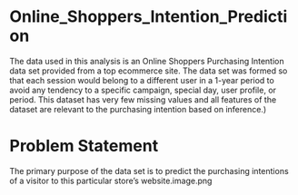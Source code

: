 # Online_Shoppers_Intention_Prediction
The data used in this analysis is an Online Shoppers Purchasing Intention data set provided from a top ecommerce site. The data set was formed so that each session would belong to a different user in a 1-year period to avoid any tendency to a specific campaign, special day, user profile, or period. This dataset has very few missing values and all features of the dataset are relevant to the purchasing intention based on inference.)

# Problem Statement
The primary purpose of the data set is to predict the purchasing intentions of a visitor to this particular store’s website.image.png
